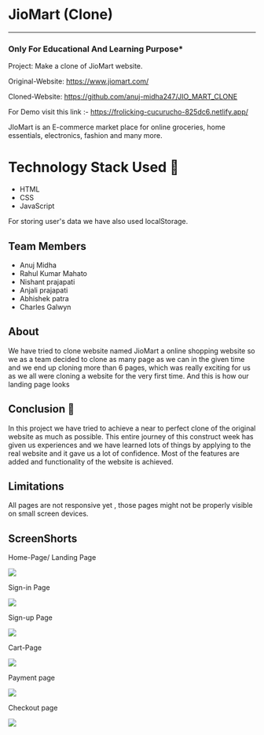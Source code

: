 
# JioMart (Clone)
-----
### Only For Educational And Learning Purpose*
Project: Make a clone of JioMart website.

Original-Website: https://www.jiomart.com/

Cloned-Website: https://github.com/anuj-midha247/JIO_MART_CLONE

For Demo visit this link :- https://frolicking-cucurucho-825dc6.netlify.app/

JIoMart is an E-commerce market place for online groceries, home essentials, electronics, fashion and many more.

# Technology Stack Used 🌟
* HTML
* CSS
* JavaScript

For storing user's data we have  also used localStorage.


## Team Members

- Anuj Midha
- Rahul Kumar Mahato
- Nishant prajapati
- Anjali prajapati
- Abhishek patra
- Charles Galwyn


## About

We have tried to clone website named JioMart a online shopping website so we as a team decided to clone as many page as we can in the given time and we end up cloning more than 6 pages, which was really exciting for us as we all were cloning a website for the very first time. And this is how our landing page looks





## Conclusion 📑
In this project we have   tried to achieve a near to perfect clone of the original website as much as possible. This entire journey of this construct week has given us experiences and we have learned lots of things by applying to the real website and it gave us a lot of confidence. Most of the features are added and functionality of the website is achieved.

## Limitations
All pages are not responsive yet , those pages  might not be properly visible on small screen devices.

## ScreenShorts 

Home-Page/ Landing Page

<a href='https://www.linkpicture.com/view.php?img=LPic631b64935346f1439405493'><img src='https://www.linkpicture.com/q/Screenshot-393_2.png' type='image'></a>

Sign-in Page

<a href='https://www.linkpicture.com/view.php?img=LPic631b64935346f1439405493'><img src='https://www.linkpicture.com/q/Screenshot-394_2.png' type='image'></a>

Sign-up Page

<a href='https://www.linkpicture.com/view.php?img=LPic631b67ed60477802202526'><img src='https://www.linkpicture.com/q/Screenshot-396_1.png' type='image'></a>

Cart-Page

<a href='https://www.linkpicture.com/view.php?img=LPic631b64935346f1439405493'><img src='https://www.linkpicture.com/q/Screenshot-395_1.png' type='image'></a>

Payment page

<a href='https://www.linkpicture.com/view.php?img=LPic631b67ed60477802202526'><img src='https://www.linkpicture.com/q/Screenshot-397_1.png' type='image'></a>

Checkout page

 <a href='https://www.linkpicture.com/view.php?img=LPic631b67ed60477802202526'><img src='https://www.linkpicture.com/q/Screenshot-398_1.png' type='image'></a>
 

